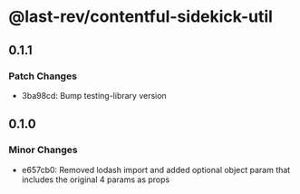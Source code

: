 # @last-rev/contentful-sidekick-util

## 0.1.1

### Patch Changes

- 3ba98cd: Bump testing-library version

## 0.1.0

### Minor Changes

- e657cb0: Removed lodash import and added optional object param that includes the original 4 params as props
